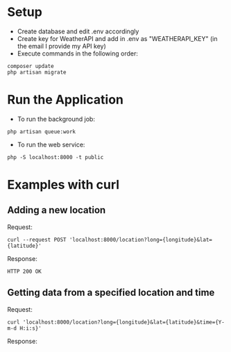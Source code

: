 # Setup

- Create database and edit .env accordingly
- Create key for WeatherAPI and add in .env as "WEATHERAPI_KEY" (in the email I provide my API key)
- Execute commands in the following order:
```
composer update
php artisan migrate
```

# Run the Application
- To run the background job:
```
php artisan queue:work
```

- To run the web service:

```
php -S localhost:8000 -t public
```

# Examples with curl

## Adding a new location

Request:  
```
curl --request POST 'localhost:8000/location?long={longitude}&lat={latitude}'
```
Response:
```
HTTP 200 OK
```

## Getting data from a specified location and time

Request:
```
curl 'localhost:8000/location?long={longitude}&lat={latitude}&time={Y-m-d H:i:s}'
```

Response:
```

```